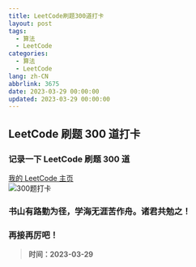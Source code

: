 ```yaml
---
title: LeetCode刷题300道打卡
layout: post
tags:
  - 算法
  - LeetCode
categories:
  - 算法
  - LeetCode
lang: zh-CN
abbrlink: 3675
date: 2023-03-29 00:00:00
updated: 2023-03-29 00:00:00
---
```


## LeetCode 刷题 300 道打卡

### 记录一下 LeetCode 刷题 300 道

[我的 LeetCode 主页](https://leetcode.cn/u/david-beckham/)  
![300题打卡](https://cdn.jsdelivr.net/gh/David-deng-01/images/blog/100e2a9f0aac4dad8982e600531a787b.png)

### 书山有路勤为径，学海无涯苦作舟。诸君共勉之！

### 再接再厉吧！

> **时间：2023-03-29**
